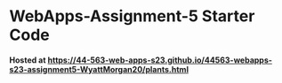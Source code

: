 # WebApps-Assignment-5 Starter Code

#### Hosted at https://44-563-web-apps-s23.github.io/44563-webapps-s23-assignment5-WyattMorgan20/plants.html
